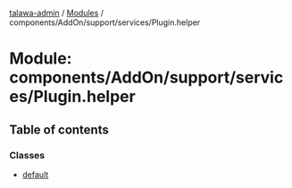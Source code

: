 [talawa-admin](../README.md) / [Modules](../modules.md) / components/AddOn/support/services/Plugin.helper

# Module: components/AddOn/support/services/Plugin.helper

## Table of contents

### Classes

- [default](../classes/components_AddOn_support_services_Plugin_helper.default.md)
